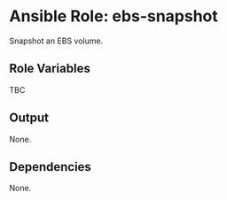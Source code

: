 Ansible Role: ebs-snapshot
==========================

Snapshot an EBS volume.

Role Variables
--------------

TBC


Output
------

None.

Dependencies
------------

None.